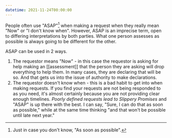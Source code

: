 ```yaml
---
datetime: 2021-11-24T00:00:00
---
```

People often use "ASAP"[^1] when making a request when they really mean "Now" or "I don't know when". However, ASAP is an imprecise term, open to differing interpretations by both parties. What one person assesses as possible is always going to be different for the other.

ASAP can be used in 2 ways.

1. The requestor means "Now" - in this case the requestor is asking for help making an [[assessment]] that the person they are asking will drop everything to help them. In many cases, they are declaring that will be so. And that gets us into the issue of authority to make declarations.
2. The requestor doesn't know when - this is a bad habit to get into when making requests. If you find your requests are not being responded to as you need, it's almost certainly because you are not providing clear enough timelines. _Poorly defined requests lead to Slippery Promises_ and "ASAP" is up there with the best. I can say, "Sure, I can do that as soon as possible," while at the same time thinking "and that won't be possible until late next year."

[^1]: Just in case you don't know, "As soon as possible".